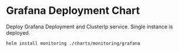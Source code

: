 # Grafana Deployment Chart

Deploy Grafana Deployment and ClusterIp service.
Single instance is deployed.

```
helm install monitoring ./charts/monitoring/grafana
```